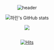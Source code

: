 <div align="center">
  
  ![header](https://capsule-render.vercel.app/api?type=Waving&color=F1BDB0&height=200&section=header&text=하린's&nbsp;github&fontColor=ffffff&fontSize=70&animation=fadeIn&fontAlignY=55)
  
  ![하린's GitHub stats](https://github-readme-stats.vercel.app/api?username=hlleee&show_icons=true&theme=gruvbox)
  
  <img src="https://github-readme-stats.vercel.app/api/top-langs/?username=hlleee&layout=compact"><br><br>

  [![Hits](https://hits.seeyoufarm.com/api/count/incr/badge.svg?url=http://github.com/hlleee%2Fgjbae1212%2Fhit-counter&count_bg=%23E08FA9&title_bg=%23555555&icon=&icon_color=%23E7E7E7&title=Github&edge_flat=false)](https://hits.seeyoufarm.com)
 
</div>


